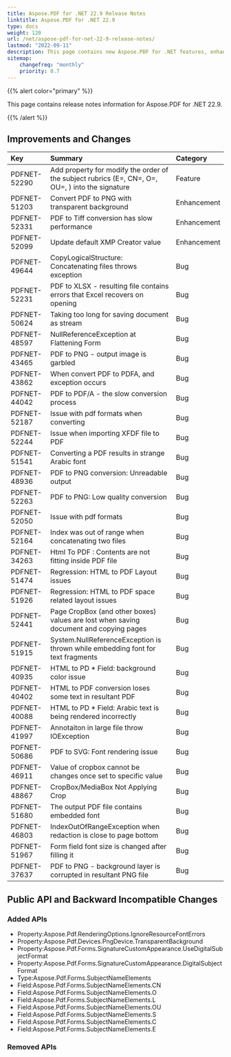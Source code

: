 ```yaml
---
title: Aspose.PDF for .NET 22.9 Release Notes
linktitle: Aspose.PDF for .NET 22.9
type: docs
weight: 120
url: /net/aspose-pdf-for-net-22-9-release-notes/
lastmod: "2022-09-11"
description: This page contains new Aspose.PDF for .NET features, enhancement, and bug fixes in 2022, version 22.9.
sitemap:
    changefreq: "monthly"
    priority: 0.7
---
```


{{% alert color="primary" %}}

This page contains release notes information for Aspose.PDF for .NET 22.9.

{{% /alert %}}

## Improvements and Changes

|**Key**|**Summary**|**Category**|
| :- | :- | :- |
|PDFNET-52290|Add property for modify the order of the subject rubrics (E=, CN=, O=, OU=, ) into the signature|Feature|
|PDFNET-51203|Convert PDF to PNG with transparent background|Enhancement|
|PDFNET-52331|PDF to Tiff conversion has slow performance|Enhancement|
|PDFNET-52099|Update default XMP Creator value|Enhancement|
|PDFNET-49644|CopyLogicalStructure: Concatenating files throws exception|Bug|
|PDFNET-52231|PDF to XLSX - resulting file contains errors that Excel recovers on opening|Bug|
|PDFNET-50624|Taking too long for saving document as stream|Bug|
|PDFNET-48597|NullReferenceException at Flattening Form|Bug|
|PDFNET-43465|PDF to PNG - output image is garbled|Bug|
|PDFNET-43862|When convert PDF to PDFA, and exception occurs|Bug|
|PDFNET-44042|PDF to PDF/A - the slow conversion process|Bug|
|PDFNET-52187|Issue with pdf formats when converting |Bug|
|PDFNET-52244|Issue when importing XFDF file to PDF|Bug|
|PDFNET-51541|Converting a PDF results in strange Arabic font|Bug|
|PDFNET-48936|PDF to PNG conversion: Unreadable output|Bug|
|PDFNET-52263|PDF to PNG: Low quality conversion|Bug|
|PDFNET-52050|Issue  with pdf formats|Bug|
|PDFNET-52164|Index was out of range when concatenating two files|Bug|
|PDFNET-34263|Html To PDF : Contents are not fitting inside PDF file|Bug|
|PDFNET-51474|Regression: HTML to PDF Layout issues|Bug|
|PDFNET-51926|Regression:  HTML to PDF space related layout issues |Bug|
|PDFNET-52441|Page CropBox (and other boxes) values are lost when saving document and copying pages|Bug|
|PDFNET-51915|System.NullReferenceException is thrown while embedding font for text fragments|Bug|
|PDFNET-40935|HTML to PD * Field: background color issue|Bug|
|PDFNET-40402|HTML to PDF conversion loses some text in resultant PDF|Bug|
|PDFNET-40088|HTML to PD * Field: Arabic text is being rendered incorrectly|Bug|
|PDFNET-41997|Annotaiton in large file throw IOException|Bug|
|PDFNET-50686|PDF to SVG: Font rendering issue|Bug|
|PDFNET-46911|Value of cropbox cannot be changes once set to specific value|Bug|
|PDFNET-48867|CropBox/MediaBox Not Applying Crop|Bug|
|PDFNET-51680|The output PDF file contains embedded font|Bug|
|PDFNET-46803|IndexOutOfRangeException when redaction is close to page bottom|Bug|
|PDFNET-51967|Form field font size is changed after filling it|Bug|
|PDFNET-37637|PDF to PNG - background layer is corrupted in resultant PNG file|Bug|

## Public API and Backward Incompatible Changes

### Added APIs

* Property:Aspose.Pdf.RenderingOptions.IgnoreResourceFontErrors
* Property:Aspose.Pdf.Devices.PngDevice.TransparentBackground
* Property:Aspose.Pdf.Forms.SignatureCustomAppearance.UseDigitalSubjectFormat
* Property:Aspose.Pdf.Forms.SignatureCustomAppearance.DigitalSubjectFormat
* Type:Aspose.Pdf.Forms.SubjectNameElements
* Field:Aspose.Pdf.Forms.SubjectNameElements.CN
* Field:Aspose.Pdf.Forms.SubjectNameElements.O
* Field:Aspose.Pdf.Forms.SubjectNameElements.L
* Field:Aspose.Pdf.Forms.SubjectNameElements.OU
* Field:Aspose.Pdf.Forms.SubjectNameElements.S
* Field:Aspose.Pdf.Forms.SubjectNameElements.C
* Field:Aspose.Pdf.Forms.SubjectNameElements.E

### Removed APIs
